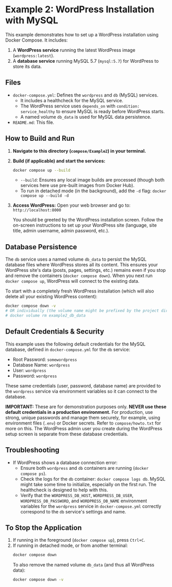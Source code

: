 # Example 2: WordPress Installation with MySQL

This example demonstrates how to set up a WordPress installation using Docker Compose. It includes:
1.  A **WordPress service** running the latest WordPress image (`wordpress:latest`).
2.  A **database service** running MySQL 5.7 (`mysql:5.7`) for WordPress to store its data.

## Files

-   `docker-compose.yml`: Defines the `wordpress` and `db` (MySQL) services.
    -   It includes a healthcheck for the MySQL service.
    -   The WordPress service uses `depends_on` with `condition: service_healthy` to ensure MySQL is ready before WordPress starts.
    -   A named volume `db_data` is used for MySQL data persistence.
-   `README.md`: This file.

## How to Build and Run

1.  **Navigate to this directory (`compose/Example2`) in your terminal.**

2.  **Build (if applicable) and start the services:**
    ```bash
    docker compose up --build
    ```
    -   `--build`: Ensures any local image builds are processed (though both services here use pre-built images from Docker Hub).
    -   To run in detached mode (in the background), add the `-d` flag: `docker compose up --build -d`

3.  **Access WordPress:**
    Open your web browser and go to:
    `http://localhost:8000`

    You should be greeted by the WordPress installation screen. Follow the on-screen instructions to set up your WordPress site (language, site title, admin username, admin password, etc.).

## Database Persistence

The `db` service uses a named volume `db_data` to persist the MySQL database files where WordPress stores all its content. This ensures your WordPress site's data (posts, pages, settings, etc.) remains even if you stop and remove the containers (`docker compose down`). When you next run `docker compose up`, WordPress will connect to the existing data.

To start with a completely fresh WordPress installation (which will also delete all your existing WordPress content):
```bash
docker compose down -v
# OR individually (the volume name might be prefixed by the project directory name):
# docker volume rm example2_db_data
```

## Default Credentials & Security

This example uses the following default credentials for the MySQL database, defined in `docker-compose.yml` for the `db` service:
-   Root Password: `somewordpress`
-   Database Name: `wordpress`
-   User: `wordpress`
-   Password: `wordpress`

These same credentials (user, password, database name) are provided to the `wordpress` service via environment variables so it can connect to the database.

**IMPORTANT:** These are for demonstration purposes only. **NEVER use these default credentials in a production environment.**
For production, use strong, unique passwords and manage them securely, for example, using environment files (`.env`) or Docker secrets. Refer to `compose/howto.txt` for more on this.
The WordPress admin user you create during the WordPress setup screen is separate from these database credentials.

## Troubleshooting

-   If WordPress shows a database connection error:
    -   Ensure both `wordpress` and `db` containers are running (`docker compose ps`).
    -   Check the logs for the `db` container: `docker compose logs db`. MySQL might take some time to initialize, especially on the first run. The healthcheck is designed to help with this.
    -   Verify that the `WORDPRESS_DB_HOST`, `WORDPRESS_DB_USER`, `WORDPRESS_DB_PASSWORD`, and `WORDPRESS_DB_NAME` environment variables for the `wordpress` service in `docker-compose.yml` correctly correspond to the `db` service's settings and name.

## To Stop the Application

1.  If running in the foreground (`docker compose up`), press `Ctrl+C`.
2.  If running in detached mode, or from another terminal:
    ```bash
    docker compose down
    ```
    To also remove the named volume `db_data` (and thus all WordPress data):
    ```bash
    docker compose down -v
    ```
